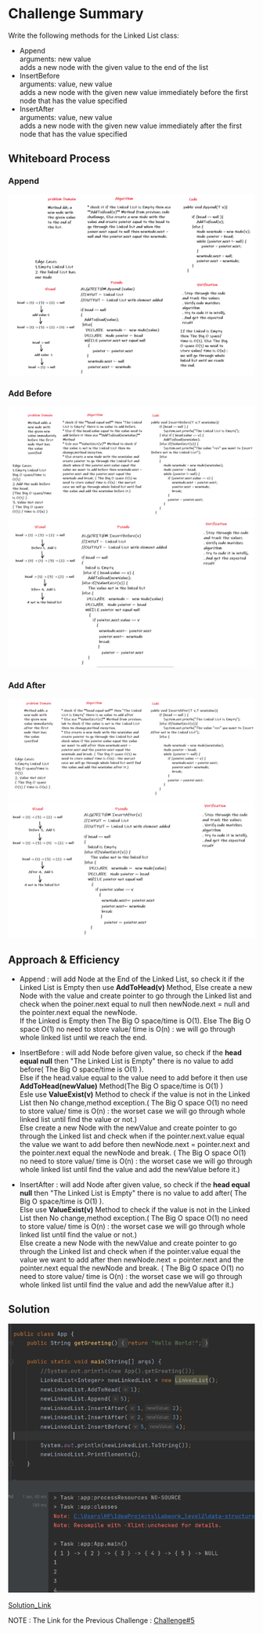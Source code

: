 # Challenge Summary
<!-- Description of the challenge -->
Write the following methods for the Linked List class:  
* Append  
arguments: new value  
adds a new node with the given value to the end of the list  
* InsertBefore  
arguments: value, new value  
adds a new node with the given new value immediately before the first node that has the value specified  
* InsertAfter   
arguments: value, new value    
adds a new node with the given new value immediately after the first node that has the value specified  
## Whiteboard Process
<!-- Embedded whiteboard image -->
### Append
![append](./linked-list-insertions/Append.PNG)  
    
### Add Before  
![before1](./linked-list-insertions/Before1.PNG)       
![before2](.//linked-list-insertions/Before2.PNG)  
  
### Add After  
![after1](./linked-list-insertions/After1.PNG)    
![after2](./linked-list-insertions/After2.PNG)  
  
    
## Approach & Efficiency
<!-- What approach did you take? Why? What is the Big O space/time for this approach? -->
* Append : will add Node at the End of the Linked List, so check it if the Linked List is Empty then use **AddToHead(v)** Method, Else create a new Node with the value and create pointer to go through the Linked list and check when the poiner.next equal to null then newNode.next = null and the pointer.next equal the newNode.  
If the Linked is Empty then The Big O space/time is O(1). Else The Big O space O(1) no need to store value/ time is O(n) : we will go through whole linked list until we reach the end.  
     
* InsertBefore : will add Node before given value, so check if the **head equal null** then "The Linked List is Empty" there is no value to add before( The Big O space/time is O(1) ).  
Else if the head.value equal to the value need to add before it then use **AddToHead(newValue)** Method(The Big O space/time is O(1) )  
Esle use **ValueExist(v)** Method to check if the value is not in the Linked List then No change,method exception.( The Big O space O(1) no need to store value/ time is O(n) : the worset case we will go through whole linked list until find the value or not.)    
Else create a new Node with the newValue and create pointer to go through the Linked list and check when if the pointer.next.value equal the value we want to add before then newNode.next = pointer.next and the pointer.next equal the newNode and break. ( The Big O space O(1) no need to store value/ time is O(n) : the worset case we will go through whole linked list until find the value and add the newValue before it.)    
   
* InsertAfter : will add Node after given value, so check if the **head equal null** then "The Linked List is Empty" there is no value to add after( The Big O space/time is O(1) ).  
Else use **ValueExist(v)** Method to check if the value is not in the Linked List then No change,method exception.( The Big O space O(1) no need to store value/ time is O(n) : the worset case we will go through whole linked list until find the value or not.)  
Else create a new Node with the newValue and create pointer to go through the Linked list and check when if the pointer.value equal the value we want to add after then newNode.next = pointer.next and the pointer.next equal the newNode and break. ( The Big O space O(1) no need to store value/ time is O(n) : the worset case we will go through whole linked list until find the value and add the newValue after it.)      
  
## Solution
<!-- Show how to run your code, and examples of it in action -->
![solution](./linked-list-insertions/Lab6.PNG)  
  

[Solution_Link](https://github.com/AlaaYlula/data-structures-and-algorithms/tree/main/Challenge%236/list-insertions/app/src)  

  
    

NOTE : The Link for the Previous Challenge : [Challenge#5](https://github.com/AlaaYlula/data-structures-and-algorithms/blob/main/Challenge%234/README4.md)